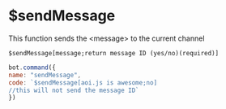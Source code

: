 # $sendMessage

This function sends the &lt;message&gt; to the current channel

```text
$sendMessage[message;return message ID (yes/no)(required)]
```

```javascript
bot.command({
name: "sendMessage",
code: `$sendMessage[aoi.js is awesome;no]
//this will not send the message ID`
})
```

